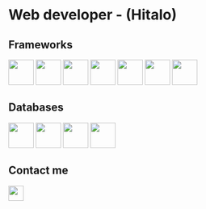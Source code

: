 # Web developer - (Hitalo)
## Frameworks
<a><img src="https://user-images.githubusercontent.com/63821277/185953198-f4a30dca-feb5-4374-8a03-8173f3492323.png" height="50"></a>
<a><img src="https://user-images.githubusercontent.com/63821277/185953868-3289a29b-9769-4eed-8843-3cc0cdf743ef.png" height="50"></a>
<a><img src="https://user-images.githubusercontent.com/63821277/185954444-b85747fc-080f-44e2-a754-619d90ff8a70.png" height="50"></a>
<a><img src="https://user-images.githubusercontent.com/63821277/185954857-a524564e-e93e-4ab9-8fe5-fee6fffcfa7f.png" height="50"></a>
<a><img src="https://user-images.githubusercontent.com/63821277/185953750-e881856e-6dfb-4463-addb-1e89baaa451a.png" height="50"></a>
<a><img src="https://user-images.githubusercontent.com/63821277/185955415-bba79e5d-ff24-4e5a-ae62-78c382a09129.png" height="50"></a>
<a><img src="https://user-images.githubusercontent.com/63821277/185955184-5b12c60f-f976-4540-85e6-91a3d53b9e3e.png" height="50"></a>

## Databases
<a><img src="https://user-images.githubusercontent.com/63821277/187054228-eaf4b47a-df91-4ee7-b3d6-6c9b7aef982b.png" height="50"></a>
<a><img src="https://user-images.githubusercontent.com/63821277/185959099-b70402ef-6bec-4e09-9612-911bd001b1d2.png" height="50"></a>
<a><img src="https://user-images.githubusercontent.com/63821277/185959281-a93f86cc-a3f2-4c7b-8042-bfc352a44471.png" height="50"></a>
<a><img src="https://user-images.githubusercontent.com/63821277/185959634-4654f045-a295-42e1-a67a-2ce751168371.png" height="50"></a>

## Contact me
                
<a href="https://www.linkedin.com/in/hitalo-souza-556a0715b/" target="_blank"><img src="https://img.shields.io/badge/-LinkedIn-%230077B5?style=for-the-badge&logo=linkedin&logoColor=white" target="_blank" height="30"></a>

